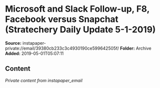 # Microsoft and Slack Follow-up, F8, Facebook versus Snapchat (Stratechery Daily Update 5-1-2019)

**Source:** instapaper-private://email/39380cb233c3c4930190ce599642505f/
**Folder:** Archive
**Added:** 2019-05-01T05:07:11




## Content
*Private content from instapaper_email*
